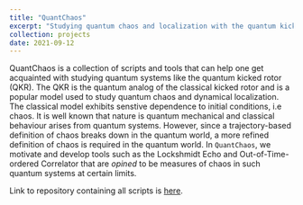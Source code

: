 ```yaml
---
title: "QuantChaos"
excerpt: "Studying quantum chaos and localization with the quantum kicked rotor<br/>"
collection: projects
date: 2021-09-12
---
```


QuantChaos is a collection of scripts and tools that can help one get acquainted with studying quantum systems like the quantum kicked rotor (QKR). The QKR is the quantum analog of the classical kicked rotor and is a popular model used to study quantum chaos and dynamical localization. The classical model exhibits senstive dependence to initial conditions, i.e chaos. It is well known that nature is quantum mechanical and classical behaviour arises from quantum systems. However, since a trajectory-based definition of chaos breaks down in the quantum world, a more refined definition of chaos is required in the quantum world. In `QuantChaos`, we motivate and develop tools such as the Lockshmidt Echo and Out-of-Time-ordered Correlator that are *opined* to be measures of chaos in such quantum systems at certain limits.

Link to repository containing all scripts is [here](https://github.com/Anantha-Rao12/QuantChaos).

